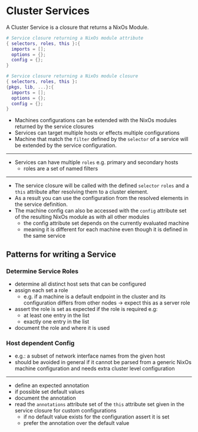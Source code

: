 # Cluster Services

A Cluster Service is a closure that returns a NixOs Module.

  ```nix
  # Service closure returning a NixOs module attribute
  { selectors, roles, this }:{
    imports = [];
    options = {};
    config = {};
  }
  ```

  ```nix
  # Service closure returning a NixOs module closure
  { selectors, roles, this }:
  {pkgs, lib, ...}:{
    imports = [];
    options = {};
    config = {};
  }
  ```

- Machines configurations can be extended with the NixOs modules returned by the service closures
- Services can target multiple hosts or effects multiple configurations
- Machine that match the `filter` defined by the `selector` of a service will be extended by the service configuration.
---
- Services can have multiple `roles` e.g. primary and secondary hosts
  - roles are a set of named filters
---
- The service closure will be called with the defined `selector` `roles` and a `this` attribute after resolving them to a cluster element.
- As a result you can use the configuration from the resolved elements in the service definition.
- The machine config can also be accessed with the `config` attribute set of the resulting NixOs module as with all other modules
  - the config attribute set depends on the currently evaluated machine
  - meaning it is different for each machine even though it is defined in the same service

## Patterns for writing a Service

### Determine Service Roles

- determine all distinct host sets that can be configured
- assign each set a role
  - e.g. if a machine is a default endpoint in the cluster and its configuration differs from other nodes -> expect this as a server role
- assert the role is set as expected if the role is required e.g:
  - at least one entry in the list
  - exactly one entry in the list
- document the role and where it is used

### Host dependent Config

- e.g.: a subset of network interface names from the given host
- should be avoided in general if it cannot be parsed from a generic NixOs machine configuration and needs extra cluster level configuration
---
- define an expected annotation
- if possible set default values
- document the annotation
- read the ``annotations`` attribute set of the ``this`` attribute set given in the service closure for custom configurations
  - if no default value exists for the configuration assert it is set
  - prefer the annotation over the default value